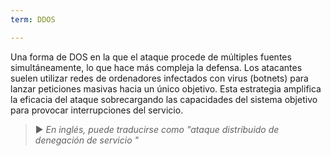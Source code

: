 ```yaml
---
term: DDOS

---
```

Una forma de DOS en la que el ataque procede de múltiples fuentes simultáneamente, lo que hace más compleja la defensa. Los atacantes suelen utilizar redes de ordenadores infectados con virus (botnets) para lanzar peticiones masivas hacia un único objetivo. Esta estrategia amplifica la eficacia del ataque sobrecargando las capacidades del sistema objetivo para provocar interrupciones del servicio.

> ► *En inglés, puede traducirse como "ataque distribuido de denegación de servicio "*